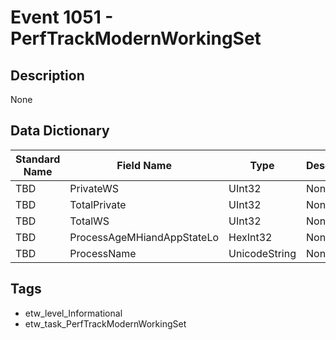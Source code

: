 # Event 1051 - PerfTrackModernWorkingSet

## Description
None

## Data Dictionary
|Standard Name|Field Name|Type|Description|Sample Value|
|---|---|---|---|---|
|TBD|PrivateWS|UInt32|None|`None`|
|TBD|TotalPrivate|UInt32|None|`None`|
|TBD|TotalWS|UInt32|None|`None`|
|TBD|ProcessAgeMHiandAppStateLo|HexInt32|None|`None`|
|TBD|ProcessName|UnicodeString|None|`None`|

## Tags
* etw_level_Informational
* etw_task_PerfTrackModernWorkingSet